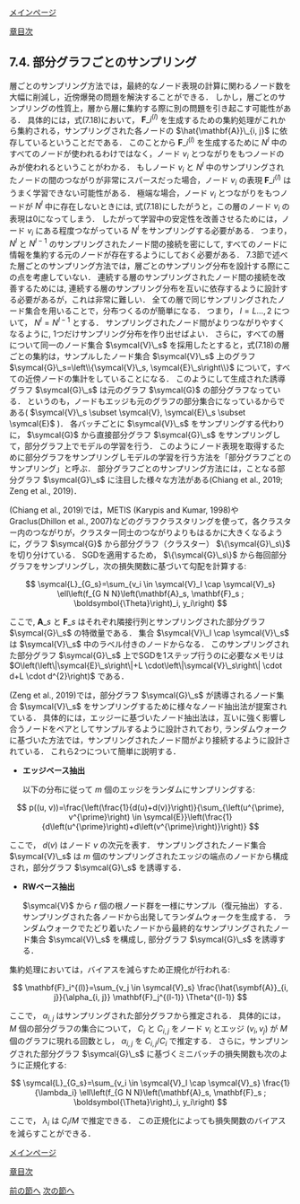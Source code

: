 [メインページ](../../index.markdown)

[章目次](./chap7.md)
## 7.4. 部分グラフごとのサンプリング

層ごとのサンプリング方法では，最終的なノード表現の計算に関わるノード数を大幅に削減し，近傍爆発の問題を解決することができる． しかし，層ごとのサンプリングの性質上，層から層に集約する際に別の問題を引き起こす可能性がある． 具体的には，式(7.18)において， $\mathbf{F}\_i^{(l)}$ を生成するための集約処理がこれから集約される，サンプリングされた各ノードの $\hat{\mathbf{A}}\_{i, j}$ に依存しているということだである． このことから $\mathbf{F}\_i^{(l)}$ を生成するために $N^l$ 中のすべてのノードが使われるわけではなく，ノード $v_i$ とつながりをもつノードのみが使われるということがわかる． もしノード $v_i$ と $N^l$ 中のサンプリングされたノードの間のつながりが非常にスパースだった場合，ノード $v_i$ の表現 $\mathbf{F}\_i^{(l)}$ はうまく学習できない可能性がある． 極端な場合，ノード $v_i$ とつながりをもつノードが $N^l$ 中に存在しないときには, 式(7.18)にしたがうと，この層のノード $v_i$ の表現は0になってしまう． したがって学習中の安定性を改善させるためには，ノード $v_i$ にある程度つながっている $N^l$ をサンプリングする必要がある． つまり， $N^l$ と $N^{l-1}$ のサンプリングされたノード間の接続を密にして, すべてのノードに情報を集約する元のノードが存在するようにしておく必要がある． 7.3節で述べた層ごとのサンプリング方法では，層ごとのサンプリング分布を設計する際にこの点を考慮していない． 連続する層のサンプリングされたノード間の接続を改善するためには, 連続する層のサンプリング分布を互いに依存するように設計する必要があるが，これは非常に難しい． 全ての層で同じサンプリングされたノード集合を用いることで，分布つくるのが簡単になる． つまり， $l=L \ldots, 2$ について， $N^{l}=N^{l-1}$ とする． サンプリングされたノード間がよりつながりやすくなるように, 1つだけサンプリング分布を作り出せばよい． さらに，すべての層について同一のノード集合 $\symcal{V}\_s$ を採用したとすると，式(7.18)の層ごとの集約は，サンプルしたノード集合 $\symcal{V}\_s$ 上のグラフ $\symcal{G}\_s=\left\\{\symcal{V}\_s, \symcal{E}\_s\right\\}$ について，すべての近傍ノードの集計をしていることになる． このようにして生成された誘導グラフ $\symcal{G}\_s$ は元のグラフ $\symcal{G}$ の部分グラフなっている． というのも，ノードもエッジも元のグラフの部分集合になっているからである( $\symcal{V}\_s \subset \symcal{V}, \symcal{E}\_s \subset \symcal{E}$ )． 各バッチごとに $\symcal{V}\_s$ をサンプリングする代わりに， $\symcal{G}$ から直接部分グラフ $\symcal{G}\_s$ をサンプリングして，部分グラフ上でモデルの学習を行う． このようにノード表現を取得するために部分グラフをサンプリングしモデルの学習を行う方法を「部分グラフごとのサンプリング」と呼ぶ． 部分グラフごとのサンプリング方法には，ことなる部分グラフ $\symcal{G}\_s$ に注目した様々な方法がある(Chiang et al., 2019; Zeng et al., 2019)．

(Chiang et al., 2019)では，METIS (Karypis and Kumar, 1998)やGraclus(Dhillon et al., 2007)などのグラフクラスタリングを使って，各クラスター内のつながりが，クラスター同士のつながりよりもはるかに大きくなるように，グラフ $\symcal{G}$ から部分グラフ（クラスター） $\{\symcal{G}\_s\}$ を切り分けている． SGDを適用するため， $\{\symcal{G}\_s\}$ から毎回部分グラフをサンプリングし，次の損失関数に基づいて勾配を計算する:

 

$$
 \symcal{L}_{G_s}=\sum_{v_i \in \symcal{V}_I \cap \symcal{V}_s} \ell\left(f_{G N N}\left(\mathbf{A}_s, \mathbf{F}_s ; \boldsymbol{\Theta}\right)_i, y_i\right) $$


 

ここで, $\mathbf{A}\_s$ と $\mathbf{F}\_s$ はそれぞれ隣接行列とサンプリングされた部分グラフ $\symcal{G}\_s$ の特徴量である． 集合 $\symcal{V}\_I \cap \symcal{V}\_s$ は $\symcal{V}\_s$ 中のラベル付きのノードからなる． このサンプリングされた部分グラフ $\symcal{G}\_s$ 上でSGDを1ステップ行うのに必要なメモリは $O\left(\left\|\symcal{E}\_s\right\|+L \cdot\left\|\symcal{V}\_s\right\| \cdot d+L \cdot d^{2}\right)$ である．

(Zeng et al., 2019)では，部分グラフ $\symcal{G}\_s$ が誘導されるノード集合 $\symcal{V}\_s$ をサンプリングするために様々なノード抽出法が提案されている． 具体的には，エッジーに基づいたノード抽出法は，互いに強く影響し合うノードをペアとしてサンプルするように設計されており, ランダムウォークに基づいた方法では，サンプリングされたノード間がより接続するように設計されている． これら2つについて簡単に説明する．

-   **エッジベース抽出**

    以下の分布に従って $m$ 個のエッジをランダムにサンプリングする:

     

$$
 p((u, v))=\frac{\left(\frac{1}{d(u)+d(v)}\right)}{\sum_{\left(u^{\prime}, v^{\prime}\right) \in \symcal{E}}\left(\frac{1}{d\left(u^{\prime}\right)+d\left(v^{\prime}\right)}\right)} $$


  ここで， $d(v)$ はノード $v$ の次元を表す． サンプリングされたノード集合 $\symcal{V}\_s$ は $m$ 個のサンプリングされたエッジの端点のノードから構成され，部分グラフ $\symcal{G}\_s$ を誘導する．

-   **RWベース抽出**

     $\symcal{V}$ から $r$ 個の根ノード群を一様にサンプル（復元抽出）する． サンプリングされた各ノードから出発してランダムウォークを生成する． ランダムウォークでたどり着いたノードから最終的なサンプリングされたノード集合 $\symcal{V}\_s$ を構成し, 部分グラフ $\symcal{G}\_s$ を誘導する．

集約処理においては，バイアスを減らすため正規化が行われる:

 

$$
 \mathbf{F}_i^{(l)}=\sum_{v_j \in \symcal{V}_s} \frac{\hat{\symbf{A}}_{i, j}}{\alpha_{i, j}} \mathbf{F}_j^{(l-1)} \Theta^{(l-1)} $$


 

ここで， $\alpha_{i, j}$ はサンプリングされた部分グラフから推定される． 具体的には， $M$ 個の部分グラフの集合について， $C_i$ と $C_{i,j}$ をノード $v_i$ とエッジ $(v_i, v_j)$ が $M$ 個のグラフに現れる回数とし， $\alpha_{i, j}$ を $C_{i,j}/C_i$ で推定する． さらに，サンプリングされた部分グラフ $\symcal{G}\_s$ に基づくミニバッチの損失関数も次のように正規化する:

 

$$
 \symcal{L}_{G_s}=\sum_{v_i \in \symcal{V}_l \cap \symcal{V}_s} \frac{1}{\lambda_i} \ell\left(f_{G N N}\left(\mathbf{A}_s, \mathbf{F}_s ; \boldsymbol{\Theta}\right)_i, y_i\right) $$


 

ここで， $\lambda_i$ は $C_i/M$ で推定できる． この正規化によっても損失関数のバイアスを減らすことができる．


[メインページ](../../index.markdown)

[章目次](./chap7.md)

[前の節へ](./subsection_03.md) [次の節へ](./subsection_05.md)


